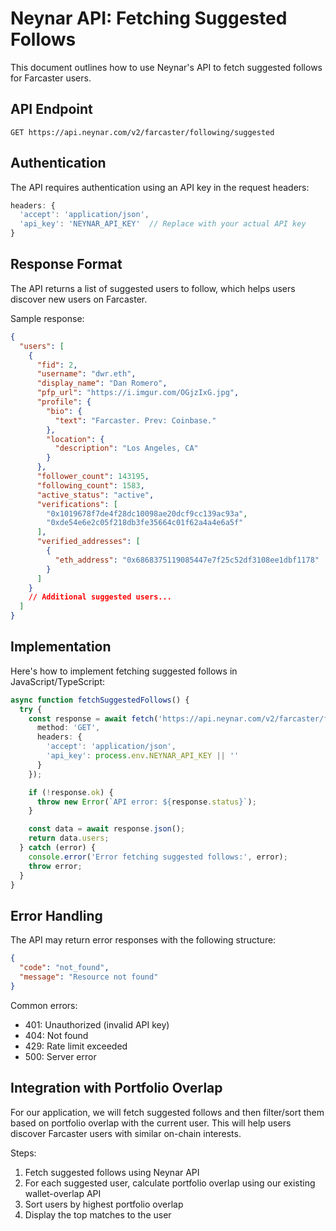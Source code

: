 # Neynar API: Fetching Suggested Follows

This document outlines how to use Neynar's API to fetch suggested follows for Farcaster users.

## API Endpoint
```
GET https://api.neynar.com/v2/farcaster/following/suggested
```

## Authentication
The API requires authentication using an API key in the request headers:

```javascript
headers: {
  'accept': 'application/json',
  'api_key': 'NEYNAR_API_KEY'  // Replace with your actual API key
}
```

## Response Format
The API returns a list of suggested users to follow, which helps users discover new users on Farcaster.

Sample response:
```json
{
  "users": [
    {
      "fid": 2,
      "username": "dwr.eth",
      "display_name": "Dan Romero",
      "pfp_url": "https://i.imgur.com/OGjzIxG.jpg",
      "profile": {
        "bio": {
          "text": "Farcaster. Prev: Coinbase."
        },
        "location": {
          "description": "Los Angeles, CA"
        }
      },
      "follower_count": 143195,
      "following_count": 1583,
      "active_status": "active",
      "verifications": [
        "0x1019678f7de4f28dc10098ae20dcf9cc139ac93a",
        "0xde54e6e2c05f218db3fe35664c01f62a4a4e6a5f"
      ],
      "verified_addresses": [
        {
          "eth_address": "0x6868375119085447e7f25c52df3108ee1dbf1178"
        }
      ]
    }
    // Additional suggested users...
  ]
}
```

## Implementation
Here's how to implement fetching suggested follows in JavaScript/TypeScript:

```typescript
async function fetchSuggestedFollows() {
  try {
    const response = await fetch('https://api.neynar.com/v2/farcaster/following/suggested', {
      method: 'GET',
      headers: {
        'accept': 'application/json',
        'api_key': process.env.NEYNAR_API_KEY || ''
      }
    });

    if (!response.ok) {
      throw new Error(`API error: ${response.status}`);
    }

    const data = await response.json();
    return data.users;
  } catch (error) {
    console.error('Error fetching suggested follows:', error);
    throw error;
  }
}
```

## Error Handling
The API may return error responses with the following structure:

```json
{
  "code": "not_found",
  "message": "Resource not found"
}
```

Common errors:
- 401: Unauthorized (invalid API key)
- 404: Not found
- 429: Rate limit exceeded
- 500: Server error

## Integration with Portfolio Overlap
For our application, we will fetch suggested follows and then filter/sort them based on portfolio overlap with the current user. This will help users discover Farcaster users with similar on-chain interests.

Steps:
1. Fetch suggested follows using Neynar API
2. For each suggested user, calculate portfolio overlap using our existing wallet-overlap API
3. Sort users by highest portfolio overlap
4. Display the top matches to the user 